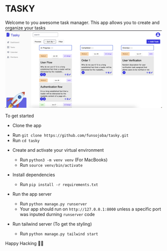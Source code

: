 # TASKY

Welcome to you awesome task manager. This app allows you to create and organize your tasks
![alt text](image.png)

To get started

* Clone the app
 - Run `git clone https://github.com/funsojoba/tasky.git`
 - Run `cd tasky`

* Create and activate your virtual environment
    - Run `python3 -m venv venv` (For MacBooks)
    - Run `source venv/bin/activate`

* Install dependencies
    - Run `pip install -r requirements.txt`

* Run the app server
    - Run `python manage.py runserver`
    - Your app should run on `http://127.0.0.1:8000` unless a specific port was inputed durning `runserver` code

* Run tailwind server (To get the styling)
    - Run `python manage.py tailwind start`


Happy Hacking 🎉🚀